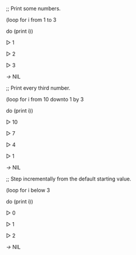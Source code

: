  



;; Print some numbers. 



(loop for i from 1 to 3 



do (print i)) 



▷ 1 



▷ 2 







 



 



▷ 3 



*→* NIL 



;; Print every third number. 



(loop for i from 10 downto 1 by 3 



do (print i)) 



▷ 10 



▷ 7 



▷ 4 



▷ 1 



*→* NIL 



;; Step incrementally from the default starting value. 



(loop for i below 3 



do (print i)) 



▷ 0 



▷ 1 



▷ 2 



*→* NIL 



